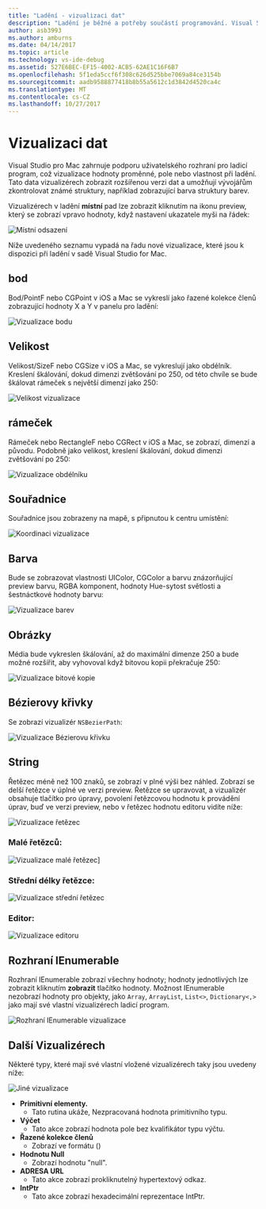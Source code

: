 ```yaml
---
title: "Ladění - vizualizaci dat"
description: "Ladění je běžné a potřeby součástí programování. Visual Studio pro Mac obsahuje celou sadu funkcí, které usnadňují easy ladění. Tento článek vypadá na různých datových vizualizacemi, které lze zobrazit při kontrole objekty v ladicím programu."
author: asb3993
ms.author: amburns
ms.date: 04/14/2017
ms.topic: article
ms.technology: vs-ide-debug
ms.assetid: 527E6BEC-EF15-4002-ACB5-62AE1C16F6B7
ms.openlocfilehash: 5f1eda5ccf6f308c626d525bbe7069a84ce3154b
ms.sourcegitcommit: aadb9588877418b8b55a5612c1d3842d4520ca4c
ms.translationtype: MT
ms.contentlocale: cs-CZ
ms.lasthandoff: 10/27/2017
---
```

# <a name="data-visualizations"></a>Vizualizaci dat

Visual Studio pro Mac zahrnuje podporu uživatelského rozhraní pro ladicí program, což vizualizace hodnoty proměnné, pole nebo vlastnost při ladění. Tato data vizualizérech zobrazit rozšířenou verzi dat a umožňují vývojářům zkontrolovat známé struktury, například zobrazující barva struktury barev.

Vizualizérech v ladění **místní** pad lze zobrazit kliknutím na ikonu preview, který se zobrazí vpravo hodnoty, když nastavení ukazatele myši na řádek:

 ![Místní odsazení](media/data-visualizations-image9.png)

Níže uvedeného seznamu vypadá na řadu nové vizualizace, které jsou k dispozici při ladění v sadě Visual Studio for Mac.

## <a name="point"></a>bod
Bod/PointF nebo CGPoint v iOS a Mac se vykreslí jako řazené kolekce členů zobrazující hodnoty X a Y v panelu pro ladění:

 ![Vizualizace bodu](media/data-visualizations-image10.png)

## <a name="size"></a>Velikost
Velikost/SizeF nebo CGSize v iOS a Mac, se vykreslují jako obdélník. Kreslení škálování, dokud dimenzi zvětšování po 250, od této chvíle se bude škálovat rámeček s největší dimenzí jako 250:

![Velikost vizualizace](media/data-visualizations-image11.png)


## <a name="rectangle"></a>rámeček
Rámeček nebo RectangleF nebo CGRect v iOS a Mac, se zobrazí, dimenzí a původu. Podobně jako velikost, kreslení škálování, dokud dimenzi zvětšování po 250:

 ![Vizualizace obdélníku](media/data-visualizations-image12.png)

## <a name="coordinate"></a>Souřadnice
Souřadnice jsou zobrazeny na mapě, s připnutou k centru umístění:

![Koordinaci vizualizace](media/data-visualizations-image13.png)

## <a name="color"></a>Barva
Bude se zobrazovat vlastnosti UIColor, CGColor a barvu znázorňující preview barvu, RGBA komponent, hodnoty Hue-sytost světlosti a šestnáctkové hodnoty barvu:

![Vizualizace barev](media/data-visualizations-image14.png)


## <a name="images"></a>Obrázky

Média bude vykreslen škálování, až do maximální dimenze 250 a bude možné rozšířit, aby vyhovoval když bitovou kopii překračuje 250:

 ![Vizualizace bitové kopie](media/data-visualizations-image15.png)


## <a name="bezier-curves"></a>Bézierovy křivky

Se zobrazí vizualizér `NSBezierPath`:

![Vizualizace Bézierovu křivku](media/data-visualizations-image16.png)


## <a name="string"></a>String

Řetězec méně než 100 znaků, se zobrazí v plné výši bez náhled. Zobrazí se delší řetězce v úplné ve verzi preview. Řetězce se upravovat, a vizualizér obsahuje tlačítko pro úpravy, povolení řetězcovou hodnotu k provádění úprav, buď ve verzi preview, nebo v řetězec hodnotu editoru vidíte níže:

![Vizualizace řetězec](media/data-visualizations-image17.png)

### <a name="small-strings"></a>Malé řetězců:
![Vizualizace malé řetězec](media/data-visualizations-image18.png)]

### <a name="medium-length-strings"></a>Střední délky řetězce:
![Vizualizace střední řetězec](media/data-visualizations-image19.png)

### <a name="editor"></a>Editor:

 ![Vizualizace editoru](media/data-visualizations-image21.png)

## <a name="ienumerable"></a>Rozhraní IEnumerable

Rozhraní IEnumerable zobrazí všechny hodnoty; hodnoty jednotlivých lze zobrazit kliknutím **zobrazit** tlačítko hodnoty. Možnost IEnumerable nezobrazí hodnoty pro objekty, jako `Array`, `ArrayList`, `List<>`, `Dictionary<,>` jako mají své vlastní vizualizérech ladicí program.

![Rozhraní IEnumerable vizualizace](media/data-visualizations-image22.png)

## <a name="other-visualizers"></a>Další Vizualizérech

Některé typy, které mají své vlastní vložené vizualizérech taky jsou uvedeny níže:

 ![Jiné vizualizace](media/data-visualizations-image23.png)

*   **Primitivní elementy.**
    *   Tato rutina ukáže, Nezpracovaná hodnota primitivního typu.
*   **Výčet**
    *   Tato akce zobrazí hodnota pole bez kvalifikátor typu výčtu.
*   **Řazené kolekce členů**
    *   Zobrazí ve formátu ()
*   **Hodnotu Null**
    *   Zobrazí hodnotu "null".
*   **ADRESA URL**
    *   Tato akce zobrazí prokliknutelný hypertextový odkaz.
*   **IntPtr**
    *   Tato akce zobrazí hexadecimální reprezentace IntPtr.

